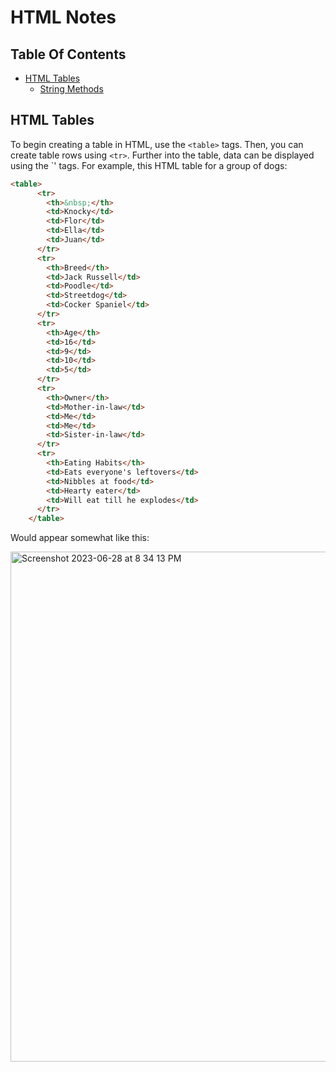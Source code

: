 # HTML Notes

## Table Of Contents

- [HTML Tables](#html-tables)
  * [String Methods](#string-methods)

## HTML Tables

To begin creating a table in HTML, use the `<table>` tags. Then, you can create table rows using `<tr>`. Further into the table, data can be displayed using the `<td>' tags. For example, this HTML table for a group of dogs:

```HTML
<table>
      <tr>
        <th>&nbsp;</th>
        <td>Knocky</td>
        <td>Flor</td>
        <td>Ella</td>
        <td>Juan</td>
      </tr>
      <tr>
        <th>Breed</th>
        <td>Jack Russell</td>
        <td>Poodle</td>
        <td>Streetdog</td>
        <td>Cocker Spaniel</td>
      </tr>
      <tr>
        <th>Age</th>
        <td>16</td>
        <td>9</td>
        <td>10</td>
        <td>5</td>
      </tr>
      <tr>
        <th>Owner</th>
        <td>Mother-in-law</td>
        <td>Me</td>
        <td>Me</td>
        <td>Sister-in-law</td>
      </tr>
      <tr>
        <th>Eating Habits</th>
        <td>Eats everyone's leftovers</td>
        <td>Nibbles at food</td>
        <td>Hearty eater</td>
        <td>Will eat till he explodes</td>
      </tr>
    </table>
```

Would appear somewhat like this:

<img width="816" alt="Screenshot 2023-06-28 at 8 34 13 PM" src="https://github.com/DevVivan/odin-project/assets/130225932/17c0f69f-7a4f-4c1e-885b-33f1e86a7563">



